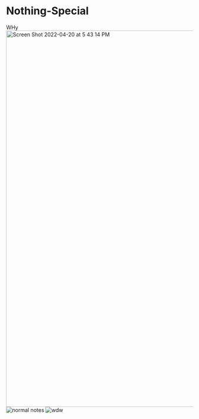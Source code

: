 # Nothing-Special
WHy
<img width="1013" alt="Screen Shot 2022-04-20 at 5 43 14 PM" src="https://user-images.githubusercontent.com/101881784/164246876-16216ccd-7806-4d62-8000-74f1400c75c6.png">
![normal notes](https://user-images.githubusercontent.com/101881784/164255387-bb3b8f89-1a68-4b7f-a56f-2c5952cec12b.png)
![wdw](https://user-images.githubusercontent.com/101881784/164256628-aa0d8f42-fcbf-4184-a0aa-15b33987be8d.png)
